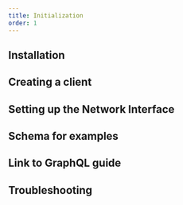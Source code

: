 ```yaml
---
title: Initialization
order: 1
---
```


## Installation
## Creating a client
## Setting up the Network Interface
## Schema for examples
## Link to GraphQL guide
## Troubleshooting
